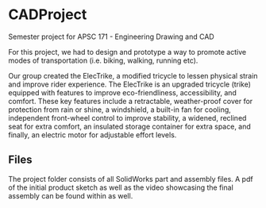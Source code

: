 # CADProject
Semester project for APSC 171 - Engineering Drawing and CAD

For this project, we had to design and prototype a way to promote active modes of transportation (i.e. biking, walking, running etc).

Our group created the ElecTrike, a modified tricycle to lessen physical strain and improve rider experience. The ElecTrike is an upgraded tricycle (trike) equipped with features to improve eco-friendliness, accessibility, and comfort. These key features include a retractable, weather-proof cover for protection from rain or shine, a windshield, a built-in fan for cooling, independent front-wheel control to improve stability, a widened, reclined seat for extra comfort, an insulated storage container for extra space, and finally, an electric motor for adjustable effort levels. 

<h2> Files </h2>
The project folder consists of all SolidWorks part and assembly files. A pdf of the initial product sketch as well as the video showcasing the final assembly can be found within as well.
